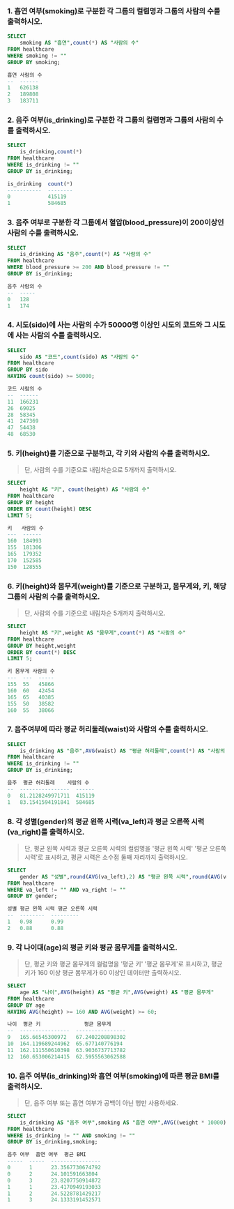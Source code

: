 ###  1. 흡연 여부(smoking)로 구분한 각 그룹의 컬렴명과 그룹의 사람의 수를 출력하시오.

```sql 
SELECT
    smoking AS "흡연",count(*) AS "사람의 수"
FROM healthcare
WHERE smoking != ""
GROUP BY smoking;

흡연 사람의 수
--  ------
1   626138
2   189808
3   183711
```
 
###  2. 음주 여부(is_drinking)로 구분한 각 그룹의 컬렴명과 그룹의 사람의 수를 출력하시오.

```sql
SELECT
    is_drinking,count(*)
FROM healthcare
WHERE is_drinking != "" 
GROUP BY is_drinking;

is_drinking  count(*)
-----------  --------
0            415119
1            584685
```
 
### 3. 음주 여부로 구분한 각 그룹에서 혈압(blood_pressure)이 200이상인 사람의 수를 출력하시오.

```sql
SELECT
    is_drinking AS "음주",count(*) AS "사람의 수"
FROM healthcare
WHERE blood_pressure >= 200 AND blood_pressure != ""
GROUP BY is_drinking;

음주 사람의 수
--  -----
0   128
1   174
```

### 4. 시도(sido)에 사는 사람의 수가 50000명 이상인 시도의 코드와 그 시도에 사는 사람의 수를 출력하시오.

```sql
SELECT
    sido AS "코드",count(sido) AS "사람의 수"
FROM healthcare
GROUP BY sido
HAVING count(sido) >= 50000;

코드 사람의 수
--  ------
11  166231
26  69025
28  58345
41  247369
47  54438
48  68530
```

### 5. 키(height)를 기준으로 구분하고, 각 키와 사람의 수를 출력하시오.

> 단, 사람의 수를 기준으로 내림차순으로 5개까지 출력하시오.

```sql
SELECT
    height AS "키", count(height) AS "사람의 수"
FROM healthcare
GROUP BY height
ORDER BY count(height) DESC
LIMIT 5;

키   사람의 수
---  ------
160  184993
155  181306
165  179352
170  152585
150  128555
```

### 6. 키(height)와 몸무게(weight)를 기준으로 구분하고, 몸무게와, 키, 해당 그룹의 사람의 수를 출력하시오. 

> 단, 사람의 수를 기준으로 내림차순 5개까지 출력하시오.

```sql
SELECT
    height AS "키",weight AS "몸무게",count(*) AS "사람의 수"
FROM healthcare
GROUP BY height,weight
ORDER BY count(*) DESC
LIMIT 5;

키 몸무게 사람의 수
---  ---  -----
155  55   45866
160  60   42454
165  65   40385
155  50   38582
160  55   38066
```

### 7. 음주여부에 따라 평균 허리둘레(waist)와 사람의 수를 출력하시오.

```sql
SELECT
    is_drinking AS "음주",AVG(waist) AS "평균 허리둘레",count(*) AS "사람의 수"
FROM healthcare
WHERE is_drinking != ""
GROUP BY is_drinking;

음주  평균 허리둘레    사람의 수
--  ----------------  ------
0   81.2128249971711  415119
1   83.1541594191841  584685
``` 

### 8. 각 성별(gender)의 평균 왼쪽 시력(va_left)과 평균 오른쪽 시력(va_right)를 출력하시오.

> 단, 평균 왼쪽 시력과 평균 오른쪽 시력의 컬럼명을 '평균 왼쪽 시력' '평균 오른쪽 시력'로 표시하고, 평균 시력은 소수점 둘째 자리까지 출력하시오.

```sql
SELECT
    gender AS "성별",round(AVG(va_left),2) AS "평균 왼쪽 시력",round(AVG(va_right),2) AS "평균 오른쪽 시력"
FROM healthcare
WHERE va_left != "" AND va_right != ""
GROUP BY gender;

성별 평균 왼쪽 시력 평균 오른쪽 시력
--  --------  ---------
1   0.98      0.99
2   0.88      0.88
```

### 9. 각 나이대(age)의 평균 키와 평균 몸무게를 출력하시오.

> 단, 평균 키와 평균 몸무게의 컬럼명을 '평균 키' '평균 몸무게'로 표시하고, 평균키가 160 이상 평균 몸무게가 60 이상인 데이터만 출력하시오.

```sql
SELECT
    age AS "나이",AVG(height) AS "평균 키",AVG(weight) AS "평균 몸무게"
FROM healthcare
GROUP BY age
HAVING AVG(height) >= 160 AND AVG(weight) >= 60;

나이  평균 키              평균 몸무게
--  ----------------  ----------------
9   165.66545300972   67.2402208898302
10  164.119689244962  65.677140776194
11  162.111550610398  63.9036737713782
12  160.653006214415  62.5955563062588
```

### 10. 음주 여부(is_drinking)와 흡연 여부(smoking)에 따른 평균 BMI를 출력하시오.

> 단, 음주 여부 또는 흡연 여부가 공백이 아닌 행만 사용하세요.

```sql
SELECT
    is_drinking AS "음주 여부",smoking AS "흡연 여부",AVG((weight * 10000) / (height * height)) AS "평균 BMI"
FROM healthcare
WHERE is_drinking != "" AND smoking != ""
GROUP BY is_drinking,smoking;

음주 여부  흡연 여부  평균 BMI
-----  -----  ----------------
0      1      23.3567730674792
0      2      24.101591663804
0      3      23.8207750914872
1      1      23.4170949193033
1      2      24.5228781429217
1      3      24.1333191452571
```